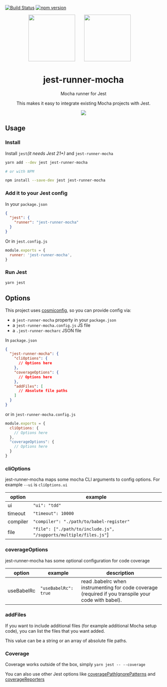 [![Build Status](https://travis-ci.org/rogeliog/jest-runner-mocha.svg?branch=master)](https://travis-ci.org/rogeliog/jest-runner-mocha) [![npm version](https://badge.fury.io/js/jest-runner-mocha.svg)](https://badge.fury.io/js/jest-runner-mocha)

<div align="center">
  <!-- replace with accurate logo e.g from https://worldvectorlogo.com/ -->
  <img width="150" height="150" src="https://cdn.worldvectorlogo.com/logos/mocha.svg">
  <a href="https://facebook.github.io/jest/">
    <img width="150" height="150" vspace="" hspace="25" src="https://cdn.worldvectorlogo.com/logos/jest.svg">
  </a>
  <h1>jest-runner-mocha</h1>
  <p>Mocha runner for Jest</p>
  <p>This makes it easy to integrate existing Mocha projects with Jest.</p>
</div>

<div align="center">
  <img src="https://user-images.githubusercontent.com/574806/30088955-728bf97e-925e-11e7-9b25-6aac237085ca.gif">
</div>


## Usage

### Install

Install `jest`_(it needs Jest 21+)_ and `jest-runner-mocha`

```bash
yarn add --dev jest jest-runner-mocha

# or with NPM

npm install --save-dev jest jest-runner-mocha

```

### Add it to your Jest config

In your `package.json`
```json
{
  "jest": {
    "runner": "jest-runner-mocha"
  }
}
```

Or in `jest.config.js`
```js
module.exports = {
  runner: 'jest-runner-mocha',
}
```

### Run Jest
```bash
yarn jest
```

## Options

This project uses [cosmiconfig](https://github.com/davidtheclark/cosmiconfig), so you can provide config via:
* a `jest-runner-mocha` property in your `package.json`
* a `jest-runner-mocha.config.js` JS file
* a `.jest-runner-mocharc` JSON file


In `package.json`
```json
{
  "jest-runner-mocha": {
    "cliOptions": {
      // Options here
    },
    "coverageOptions": {
      // Options here
    },
    "addFiles": [
      // Absolute file paths
    ]
  }
}
```

or in `jest-runner-mocha.config.js`
```js
module.exports = {
  cliOptions: {
    // Options here
  },
  "coverageOptions": {
    // Options here
  }
}
```


### cliOptions

jest-runner-mocha maps some mocha CLI arguments to config options. For example `--ui` is `cliOptions.ui`

|option|example
|-----|-----|
|ui|`"ui": "tdd"`
|timeout|`"timeout": 10000`
|compiler|`"compiler": "./path/to/babel-register"`
|file|`"file": ["./path/to/include.js", "/supports/multiple/files.js"`]

### coverageOptions

jest-runner-mocha has some optional configuration for code coverage

|option|example|description|
|-----|-----|-----|
|useBabelRc|`"useBabelRc": true`|read .babelrc when instrumenting for code coverage (required if you transpile your code with babel).|

### addFiles

If you want to include additional files (for example additional Mocha setup code), you can list the files that you want added.

This value can be a string or an array of absolute file paths.

### Coverage

Coverage works outside of the box, simply `yarn jest -- --coverage`

You can also use other Jest options like [coveragePathIgnorePatterns](http://facebook.github.io/jest/docs/en/configuration.html#coveragepathignorepatterns-array-string) and [coverageReporters](http://facebook.github.io/jest/docs/en/configuration.html#coveragereporters-array-string)
